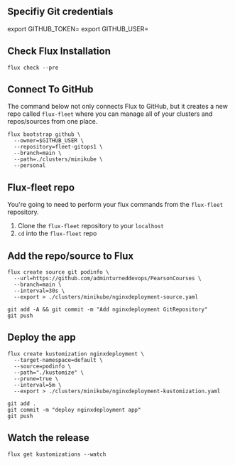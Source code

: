 ## Specifiy Git credentials
export GITHUB_TOKEN=<your-token>
export GITHUB_USER=<your-username>

## Check Flux Installation
  `flux check --pre`

## Connect To GitHub

The command below not only connects Flux to GitHub, but it creates a new repo called `flux-fleet` where you can manage all of your clusters and repos/sources from one place.

```
flux bootstrap github \
  --owner=$GITHUB_USER \
  --repository=fleet-gitops1 \
  --branch=main \
  --path=./clusters/minikube \
  --personal
  ```

## Flux-fleet repo

You're going to need to perform your flux commands from the `flux-fleet` repository.

1. Clone the `flux-fleet` repository to your `localhost`
2. `cd` into the `flux-fleet` repo


## Add the repo/source to Flux
```
flux create source git podinfo \
  --url=https://github.com/adminturneddevops/PearsonCourses \
  --branch=main \
  --interval=30s \
  --export > ./clusters/minikube/nginxdeployment-source.yaml
```

```
git add -A && git commit -m "Add nginxdeployment GitRepository"
git push
```

## Deploy the app
```
flux create kustomization nginxdeployment \
  --target-namespace=default \
  --source=podinfo \
  --path="./kustomize" \
  --prune=true \
  --interval=5m \
  --export > ./clusters/minikube/nginxdeployment-kustomization.yaml
  ```

  ```
git add .
git commit -m "deploy nginxdeployment app"
git push
```

## Watch the release
`flux get kustomizations --watch`